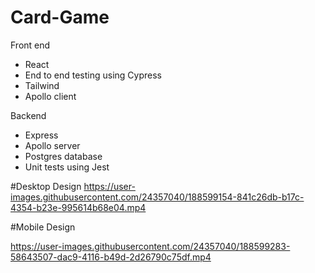 # Card-Game

Front end
- React
- End to end testing using Cypress
- Tailwind
- Apollo client

Backend
- Express
- Apollo server
- Postgres database
- Unit tests using Jest


#Desktop Design
https://user-images.githubusercontent.com/24357040/188599154-841c26db-b17c-4354-b23e-995614b68e04.mp4

#Mobile Design

https://user-images.githubusercontent.com/24357040/188599283-58643507-dac9-4116-b49d-2d26790c75df.mp4


